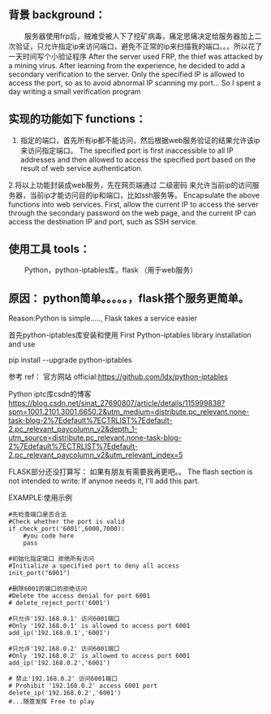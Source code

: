 ​
## 背景 background：

        服务器使用frp后，贼难受被人下了挖矿病毒，痛定思痛决定给服务器加上二次验证，只允许指定ip来访问端口，避免不正常的ip来扫描我的端口。。。所以花了一天时间写个小验证程序
        After the server used FRP, the thief was attacked by a mining virus. After learning from the experience, he decided to add a secondary verification to the server. Only the specified IP is allowed to access the port, so as to avoid abnormal IP scanning my port... So I spent a day writing a small verification program

## 实现的功能如下 functions：

1. 指定的端口，首先所有ip都不能访问，然后根据web服务验证的结果允许该ip来访问指定端口。
The specified port is first inaccessible to all IP addresses and then allowed to access the specified port based on the result of web service authentication.

2.将以上功能封装成web服务，先在网页端通过 二级密码 来允许当前ip的访问服务器，当前ip才能访问目的ip和端口，比如ssh服务等。
Encapsulate the above functions into web services. First, allow the current IP to access the server through the secondary password on the web page, and the current IP can access the destination IP and port, such as SSH service.

## 使用工具 tools：

        Python，python-iptables库，flask （用于web服务）

## 原因： python简单。。。。。，flask搭个服务更简单。
Reason:Python is simple....., Flask takes a service easier

首先python-iptables库安装和使用
First Python-iptables library installation and use

pip install --upgrade python-iptables

参考 ref：
官方网站 official:https://github.com/ldx/python-iptables

Python iptc库csdn的博客 https://blog.csdn.net/sinat_27690807/article/details/115999838?spm=1001.2101.3001.6650.2&utm_medium=distribute.pc_relevant.none-task-blog-2%7Edefault%7ECTRLIST%7Edefault-2.pc_relevant_paycolumn_v2&depth_1-utm_source=distribute.pc_relevant.none-task-blog-2%7Edefault%7ECTRLIST%7Edefault-2.pc_relevant_paycolumn_v2&utm_relevant_index=5

FLASK部分还没打算写：
如果有朋友有需要我再更吧。。
The flash section is not intended to write:
If anynoe needs it, I'll add this part.


EXAMPLE:使用示例
```
#先检查端口是否合法 
#Check whether the port is valid
if check_port('6001',6000,7000):
    #you code here
    pass

#初始化指定端口 拒绝所有访问
#Initialize a specified port to deny all access
init_port("6001")

#删除6001的端口的拒绝访问
#Delete the access denial for port 6001
# delete_reject_port('6001')

#只允许'192.168.0.1' 访问6001端口
#Only '192.168.0.1' is allowed to access port 6001
add_ip('192.168.0.1','6001')

#只允许'192.168.0.2' 访问6001端口
#Only '192.168.0.2' is allowed to access port 6001
add_ip('192.168.0.2','6001')

# 禁止'192.168.0.2' 访问6001端口
# Prohibit '192.168.0.2' access 6001 port
delete_ip('192.168.0.2','6001')
#...随意发挥 Free to play
```
